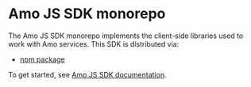 # Amo JS SDK monorepo

The Amo JS SDK monorepo implements the client-side libraries used to work with Amo services. This SDK is distributed via:

- [npm package](https://www.npmjs.com/package/amo-tm)

To get started, see [Amo JS SDK documentation](./packages/amo-tm/README.md).
